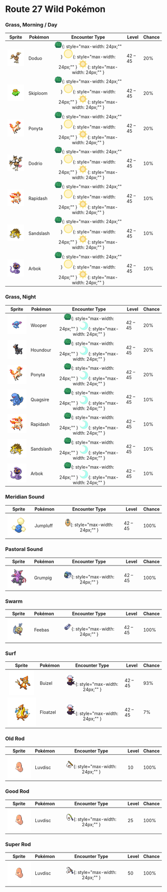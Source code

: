 # Route 27 Wild Pokémon

### Grass, Morning / Day

| Sprite | Pokémon | Encounter Type | Level | Chance |
|:------:|---------|:--------------:|-------|--------|
| ![Doduo](../../assets/sprites/doduo/front.gif "Doduo") | Doduo | ![Grass](../../assets/encounter_types/grass.png "Grass"){: style="max-width: 24px;"" } ![Morning](../../assets/encounter_types/morning.png "Morning"){: style="max-width: 24px;"" } ![Day](../../assets/encounter_types/day.png "Day"){: style="max-width: 24px;"" } | 42 – 45 | 20% |
| ![Skiploom](../../assets/sprites/skiploom/front.gif "Skiploom") | Skiploom | ![Grass](../../assets/encounter_types/grass.png "Grass"){: style="max-width: 24px;"" } ![Morning](../../assets/encounter_types/morning.png "Morning"){: style="max-width: 24px;"" } ![Day](../../assets/encounter_types/day.png "Day"){: style="max-width: 24px;"" } | 42 – 45 | 20% |
| ![Ponyta](../../assets/sprites/ponyta/front.gif "Ponyta") | Ponyta | ![Grass](../../assets/encounter_types/grass.png "Grass"){: style="max-width: 24px;"" } ![Morning](../../assets/encounter_types/morning.png "Morning"){: style="max-width: 24px;"" } ![Day](../../assets/encounter_types/day.png "Day"){: style="max-width: 24px;"" } | 42 – 45 | 20% |
| ![Dodrio](../../assets/sprites/dodrio/front.gif "Dodrio") | Dodrio | ![Grass](../../assets/encounter_types/grass.png "Grass"){: style="max-width: 24px;"" } ![Morning](../../assets/encounter_types/morning.png "Morning"){: style="max-width: 24px;"" } ![Day](../../assets/encounter_types/day.png "Day"){: style="max-width: 24px;"" } | 42 – 45 | 10% |
| ![Rapidash](../../assets/sprites/rapidash/front.gif "Rapidash") | Rapidash | ![Grass](../../assets/encounter_types/grass.png "Grass"){: style="max-width: 24px;"" } ![Morning](../../assets/encounter_types/morning.png "Morning"){: style="max-width: 24px;"" } ![Day](../../assets/encounter_types/day.png "Day"){: style="max-width: 24px;"" } | 42 – 45 | 10% |
| ![Sandslash](../../assets/sprites/sandslash/front.gif "Sandslash") | Sandslash | ![Grass](../../assets/encounter_types/grass.png "Grass"){: style="max-width: 24px;"" } ![Morning](../../assets/encounter_types/morning.png "Morning"){: style="max-width: 24px;"" } ![Day](../../assets/encounter_types/day.png "Day"){: style="max-width: 24px;"" } | 42 – 45 | 10% |
| ![Arbok](../../assets/sprites/arbok/front.gif "Arbok") | Arbok | ![Grass](../../assets/encounter_types/grass.png "Grass"){: style="max-width: 24px;"" } ![Morning](../../assets/encounter_types/morning.png "Morning"){: style="max-width: 24px;"" } ![Day](../../assets/encounter_types/day.png "Day"){: style="max-width: 24px;"" } | 42 – 45 | 10% |

### Grass, Night

| Sprite | Pokémon | Encounter Type | Level | Chance |
|:------:|---------|:--------------:|-------|--------|
| ![Wooper](../../assets/sprites/wooper/front.gif "Wooper") | Wooper | ![Grass](../../assets/encounter_types/grass.png "Grass"){: style="max-width: 24px;"" } ![Night](../../assets/encounter_types/night.png "Night"){: style="max-width: 24px;"" } | 42 – 45 | 20% |
| ![Houndour](../../assets/sprites/houndour/front.gif "Houndour") | Houndour | ![Grass](../../assets/encounter_types/grass.png "Grass"){: style="max-width: 24px;"" } ![Night](../../assets/encounter_types/night.png "Night"){: style="max-width: 24px;"" } | 42 – 45 | 20% |
| ![Ponyta](../../assets/sprites/ponyta/front.gif "Ponyta") | Ponyta | ![Grass](../../assets/encounter_types/grass.png "Grass"){: style="max-width: 24px;"" } ![Night](../../assets/encounter_types/night.png "Night"){: style="max-width: 24px;"" } | 42 – 45 | 20% |
| ![Quagsire](../../assets/sprites/quagsire/front.gif "Quagsire") | Quagsire | ![Grass](../../assets/encounter_types/grass.png "Grass"){: style="max-width: 24px;"" } ![Night](../../assets/encounter_types/night.png "Night"){: style="max-width: 24px;"" } | 42 – 45 | 10% |
| ![Rapidash](../../assets/sprites/rapidash/front.gif "Rapidash") | Rapidash | ![Grass](../../assets/encounter_types/grass.png "Grass"){: style="max-width: 24px;"" } ![Night](../../assets/encounter_types/night.png "Night"){: style="max-width: 24px;"" } | 42 – 45 | 10% |
| ![Sandslash](../../assets/sprites/sandslash/front.gif "Sandslash") | Sandslash | ![Grass](../../assets/encounter_types/grass.png "Grass"){: style="max-width: 24px;"" } ![Night](../../assets/encounter_types/night.png "Night"){: style="max-width: 24px;"" } | 42 – 45 | 10% |
| ![Arbok](../../assets/sprites/arbok/front.gif "Arbok") | Arbok | ![Grass](../../assets/encounter_types/grass.png "Grass"){: style="max-width: 24px;"" } ![Night](../../assets/encounter_types/night.png "Night"){: style="max-width: 24px;"" } | 42 – 45 | 10% |

### Meridian Sound

| Sprite | Pokémon | Encounter Type | Level | Chance |
|:------:|---------|:--------------:|-------|--------|
| ![Jumpluff](../../assets/sprites/jumpluff/front.gif "Jumpluff") | Jumpluff | ![Meridian Sound](../../assets/encounter_types/meridian_sound.png "Meridian Sound"){: style="max-width: 24px;"" } | 42 – 45 | 100% |

### Pastoral Sound

| Sprite | Pokémon | Encounter Type | Level | Chance |
|:------:|---------|:--------------:|-------|--------|
| ![Grumpig](../../assets/sprites/grumpig/front.gif "Grumpig") | Grumpig | ![Pastoral Sound](../../assets/encounter_types/pastoral_sound.png "Pastoral Sound"){: style="max-width: 24px;"" } | 42 – 45 | 100% |

### Swarm

| Sprite | Pokémon | Encounter Type | Level | Chance |
|:------:|---------|:--------------:|-------|--------|
| ![Feebas](../../assets/sprites/feebas/front.gif "Feebas") | Feebas | ![Swarm](../../assets/encounter_types/swarm.png "Swarm"){: style="max-width: 24px;"" } | 42 – 45 | 100% |

### Surf

| Sprite | Pokémon | Encounter Type | Level | Chance |
|:------:|---------|:--------------:|-------|--------|
| ![Buizel](../../assets/sprites/buizel/front.gif "Buizel") | Buizel | ![Surf](../../assets/encounter_types/surf.png "Surf"){: style="max-width: 24px;"" } | 42 – 45 | 93% |
| ![Floatzel](../../assets/sprites/floatzel/front.gif "Floatzel") | Floatzel | ![Surf](../../assets/encounter_types/surf.png "Surf"){: style="max-width: 24px;"" } | 42 – 45 | 7% |

### Old Rod

| Sprite | Pokémon | Encounter Type | Level | Chance |
|:------:|---------|:--------------:|-------|--------|
| ![Luvdisc](../../assets/sprites/luvdisc/front.gif "Luvdisc") | Luvdisc | ![Old Rod](../../assets/encounter_types/old_rod.png "Old Rod"){: style="max-width: 24px;"" } | 10 | 100% |

### Good Rod

| Sprite | Pokémon | Encounter Type | Level | Chance |
|:------:|---------|:--------------:|-------|--------|
| ![Luvdisc](../../assets/sprites/luvdisc/front.gif "Luvdisc") | Luvdisc | ![Good Rod](../../assets/encounter_types/good_rod.png "Good Rod"){: style="max-width: 24px;"" } | 25 | 100% |

### Super Rod

| Sprite | Pokémon | Encounter Type | Level | Chance |
|:------:|---------|:--------------:|-------|--------|
| ![Luvdisc](../../assets/sprites/luvdisc/front.gif "Luvdisc") | Luvdisc | ![Super Rod](../../assets/encounter_types/super_rod.png "Super Rod"){: style="max-width: 24px;"" } | 50 | 100% |

